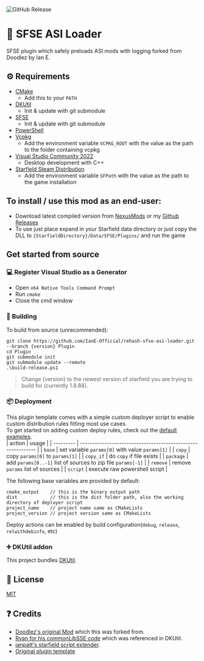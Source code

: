 ![GitHub Release](https://img.shields.io/github/v/release/IanE-Official/rehash-sfse-asi-loader)


# 📑 SFSE ASI Loader
SFSE plugin which safely preloads ASI mods with logging forked from Doodlez by Ian E.

## ⚙ Requirements

- [CMake](https://cmake.org/)
  - Add this to your `PATH`
- [DKUtil](https://github.com/gottyduke/DKUtil)
  - Init & update with git submodule
- [SFSE](https://github.com/ianpatt/sfse)
  - Init & update with git submodule
- [PowerShell](https://github.com/PowerShell/PowerShell/releases/latest)
- [Vcpkg](https://github.com/microsoft/vcpkg)
  - Add the environment variable `VCPKG_ROOT` with the value as the path to the folder containing vcpkg
- [Visual Studio Community 2022](https://visualstudio.microsoft.com/)
  - Desktop development with C++
- [Starfield Steam Distribution](#-deployment)
  - Add the environment variable `SFPath` with the value as the path to the game installation
  
## To install / use this mod as an end-user:

- Download latest compiled version from [NexusMods](https://www.nexusmods.com/starfield/mods/8055?tab=files) or my [Github Releases](https://github.com/IanE-Official/rehash-sfse-asi-loader/releases)
- To use just place expand in your Starfield data directory or just copy the DLL to ```{StarfieldDirectory}/Data/SFSE/Plugins/``` and run the game

## Get started from source

### 💻 Register Visual Studio as a Generator

- Open `x64 Native Tools Command Prompt`
- Run `cmake`
- Close the cmd window

### 🔨 Building

To build from source (unrecommended): 
```
git clone https://github.com/IanE-Official/rehash-sfse-asi-loader.git --branch {version} Plugin
cd Plugin
git submodule init
git submodule update --remote
.\build-release.ps1
```
> Change {version} to the newest version of starfield you are trying to build for (currently 1.8.88).

### 📦 Deployment

This plugin template comes with a simple custom deployer script to enable custom distribution rules fitting most use cases.  
To get started on adding custom deploy rules, check out the [default examples](Plugin/dist/rules).  
| action    | usage                                                        |
| --------- | ------------------------------------------------------------ |
| `base`    | set variable `params[0]` with value `params[1]`              |
| `copy`    | copy `params[0]` to `params[1]`                              |
| `copy_if` | do `copy` if file exists                                     |
| `package` | add `params[0..-1]` list of sources to zip file `params[-1]` |
| `remove`  | remove `params` list of sources                              |
| `script`  | execute raw powershell script                                |


The following base variables are provided by default:
```
cmake_output    // this is the binary output path
dist            // this is the dist folder path, also the working directory of deployer script
project_name    // project name same as CMakeLists
project_version // project version same as CMakeLists
```

Deploy actions can be enabled by build configuration(`debug`, `release`, `relwithdebinfo`, etc)

### ➕ DKUtil addon

This project bundles [DKUtil](https://github.com/gottyduke/DKUtil).

## 📖 License

[MIT](LICENSE)

## ❓ Credits

- [Doodlez's original Mod](https://www.nexusmods.com/starfield/mods/857) which this was forked from.
- [Ryan for his commonLibSSE code](https://github.com/Ryan-rsm-McKenzie/CommonLibSSE) which was referenced in DKUtil.
- [ianpatt's starfield script extender](https://github.com/ianpatt/sfse).
- [Original plugin template](https://github.com/gottyduke/PluginTemplate)